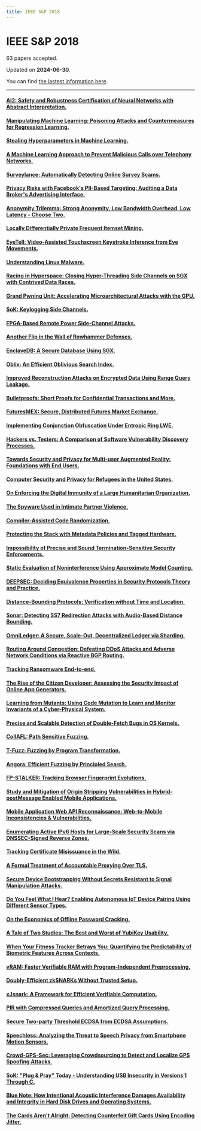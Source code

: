 ```yaml
---
title: IEEE S&P 2018
---
```


# IEEE S&P 2018

63 papers accepted.

Updated on **2024-06-30**.



You can find [the lastest information here](https://dblp.org/db/conf/sp/sp2018.html).

---

#### [AI2: Safety and Robustness Certification of Neural Networks with Abstract Interpretation.](https://doi.org/10.1109/SP.2018.00058)

#### [Manipulating Machine Learning: Poisoning Attacks and Countermeasures for Regression Learning.](https://doi.org/10.1109/SP.2018.00057)

#### [Stealing Hyperparameters in Machine Learning.](https://doi.org/10.1109/SP.2018.00038)

#### [A Machine Learning Approach to Prevent Malicious Calls over Telephony Networks.](https://doi.org/10.1109/SP.2018.00034)

#### [Surveylance: Automatically Detecting Online Survey Scams.](https://doi.org/10.1109/SP.2018.00044)

#### [Privacy Risks with Facebook's PII-Based Targeting: Auditing a Data Broker's Advertising Interface.](https://doi.org/10.1109/SP.2018.00014)

#### [Anonymity Trilemma: Strong Anonymity, Low Bandwidth Overhead, Low Latency - Choose Two.](https://doi.org/10.1109/SP.2018.00011)

#### [Locally Differentially Private Frequent Itemset Mining.](https://doi.org/10.1109/SP.2018.00035)

#### [EyeTell: Video-Assisted Touchscreen Keystroke Inference from Eye Movements.](https://doi.org/10.1109/SP.2018.00010)

#### [Understanding Linux Malware.](https://doi.org/10.1109/SP.2018.00054)

#### [Racing in Hyperspace: Closing Hyper-Threading Side Channels on SGX with Contrived Data Races.](https://doi.org/10.1109/SP.2018.00024)

#### [Grand Pwning Unit: Accelerating Microarchitectural Attacks with the GPU.](https://doi.org/10.1109/SP.2018.00022)

#### [SoK: Keylogging Side Channels.](https://doi.org/10.1109/SP.2018.00026)

#### [FPGA-Based Remote Power Side-Channel Attacks.](https://doi.org/10.1109/SP.2018.00049)

#### [Another Flip in the Wall of Rowhammer Defenses.](https://doi.org/10.1109/SP.2018.00031)

#### [EnclaveDB: A Secure Database Using SGX.](https://doi.org/10.1109/SP.2018.00025)

#### [Oblix: An Efficient Oblivious Search Index.](https://doi.org/10.1109/SP.2018.00045)

#### [Improved Reconstruction Attacks on Encrypted Data Using Range Query Leakage.](https://doi.org/10.1109/SP.2018.00002)

#### [Bulletproofs: Short Proofs for Confidential Transactions and More.](https://doi.org/10.1109/SP.2018.00020)

#### [FuturesMEX: Secure, Distributed Futures Market Exchange.](https://doi.org/10.1109/SP.2018.00028)

#### [Implementing Conjunction Obfuscation Under Entropic Ring LWE.](https://doi.org/10.1109/SP.2018.00007)

#### [Hackers vs. Testers: A Comparison of Software Vulnerability Discovery Processes.](https://doi.org/10.1109/SP.2018.00003)

#### [Towards Security and Privacy for Multi-user Augmented Reality: Foundations with End Users.](https://doi.org/10.1109/SP.2018.00051)

#### [Computer Security and Privacy for Refugees in the United States.](https://doi.org/10.1109/SP.2018.00023)

#### [On Enforcing the Digital Immunity of a Large Humanitarian Organization.](https://doi.org/10.1109/SP.2018.00019)

#### [The Spyware Used in Intimate Partner Violence.](https://doi.org/10.1109/SP.2018.00061)

#### [Compiler-Assisted Code Randomization.](https://doi.org/10.1109/SP.2018.00029)

#### [Protecting the Stack with Metadata Policies and Tagged Hardware.](https://doi.org/10.1109/SP.2018.00066)

#### [Impossibility of Precise and Sound Termination-Sensitive Security Enforcements.](https://doi.org/10.1109/SP.2018.00048)

#### [Static Evaluation of Noninterference Using Approximate Model Counting.](https://doi.org/10.1109/SP.2018.00052)

#### [DEEPSEC: Deciding Equivalence Properties in Security Protocols Theory and Practice.](https://doi.org/10.1109/SP.2018.00033)

#### [Distance-Bounding Protocols: Verification without Time and Location.](https://doi.org/10.1109/SP.2018.00001)

#### [Sonar: Detecting SS7 Redirection Attacks with Audio-Based Distance Bounding.](https://doi.org/10.1109/SP.2018.00006)

#### [OmniLedger: A Secure, Scale-Out, Decentralized Ledger via Sharding.](https://doi.org/10.1109/SP.2018.000-5)

#### [Routing Around Congestion: Defeating DDoS Attacks and Adverse Network Conditions via Reactive BGP Routing.](https://doi.org/10.1109/SP.2018.00032)

#### [Tracking Ransomware End-to-end.](https://doi.org/10.1109/SP.2018.00047)

#### [The Rise of the Citizen Developer: Assessing the Security Impact of Online App Generators.](https://doi.org/10.1109/SP.2018.00005)

#### [Learning from Mutants: Using Code Mutation to Learn and Monitor Invariants of a Cyber-Physical System.](https://doi.org/10.1109/SP.2018.00016)

#### [Precise and Scalable Detection of Double-Fetch Bugs in OS Kernels.](https://doi.org/10.1109/SP.2018.00017)

#### [CollAFL: Path Sensitive Fuzzing.](https://doi.org/10.1109/SP.2018.00040)

#### [T-Fuzz: Fuzzing by Program Transformation.](https://doi.org/10.1109/SP.2018.00056)

#### [Angora: Efficient Fuzzing by Principled Search.](https://doi.org/10.1109/SP.2018.00046)

#### [FP-STALKER: Tracking Browser Fingerprint Evolutions.](https://doi.org/10.1109/SP.2018.00008)

#### [Study and Mitigation of Origin Stripping Vulnerabilities in Hybrid-postMessage Enabled Mobile Applications.](https://doi.org/10.1109/SP.2018.00043)

#### [Mobile Application Web API Reconnaissance: Web-to-Mobile Inconsistencies & Vulnerabilities.](https://doi.org/10.1109/SP.2018.00039)

#### [Enumerating Active IPv6 Hosts for Large-Scale Security Scans via DNSSEC-Signed Reverse Zones.](https://doi.org/10.1109/SP.2018.00027)

#### [Tracking Certificate Misissuance in the Wild.](https://doi.org/10.1109/SP.2018.00015)

#### [A Formal Treatment of Accountable Proxying Over TLS.](https://doi.org/10.1109/SP.2018.00021)

#### [Secure Device Bootstrapping Without Secrets Resistant to Signal Manipulation Attacks.](https://doi.org/10.1109/SP.2018.00055)

#### [Do You Feel What I Hear? Enabling Autonomous IoT Device Pairing Using Different Sensor Types.](https://doi.org/10.1109/SP.2018.00041)

#### [On the Economics of Offline Password Cracking.](https://doi.org/10.1109/SP.2018.00009)

#### [A Tale of Two Studies: The Best and Worst of YubiKey Usability.](https://doi.org/10.1109/SP.2018.00067)

#### [When Your Fitness Tracker Betrays You: Quantifying the Predictability of Biometric Features Across Contexts.](https://doi.org/10.1109/SP.2018.00053)

#### [vRAM: Faster Verifiable RAM with Program-Independent Preprocessing.](https://doi.org/10.1109/SP.2018.00013)

#### [Doubly-Efficient zkSNARKs Without Trusted Setup.](https://doi.org/10.1109/SP.2018.00060)

#### [xJsnark: A Framework for Efficient Verifiable Computation.](https://doi.org/10.1109/SP.2018.00018)

#### [PIR with Compressed Queries and Amortized Query Processing.](https://doi.org/10.1109/SP.2018.00062)

#### [Secure Two-party Threshold ECDSA from ECDSA Assumptions.](https://doi.org/10.1109/SP.2018.00036)

#### [Speechless: Analyzing the Threat to Speech Privacy from Smartphone Motion Sensors.](https://doi.org/10.1109/SP.2018.00004)

#### [Crowd-GPS-Sec: Leveraging Crowdsourcing to Detect and Localize GPS Spoofing Attacks.](https://doi.org/10.1109/SP.2018.00012)

#### [SoK: "Plug & Pray" Today - Understanding USB Insecurity in Versions 1 Through C.](https://doi.org/10.1109/SP.2018.00037)

#### [Blue Note: How Intentional Acoustic Interference Damages Availability and Integrity in Hard Disk Drives and Operating Systems.](https://doi.org/10.1109/SP.2018.00050)

#### [The Cards Aren't Alright: Detecting Counterfeit Gift Cards Using Encoding Jitter.](https://doi.org/10.1109/SP.2018.00042)

